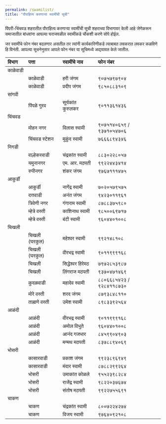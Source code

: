 ```yaml
---
permalink: /swamilist/
title: "पौराहित्य करणाऱ्या स्वामींची सूची"
---
```


पिंपरी-चिंचवड शहरातील पौराहित्य करणाऱ्या स्वामींची सूची शहराच्या विभागावर केली आहे जेणेकरून समाजातील बांधवांना आपल्या घराजवळील स्वामींकडे चौकशी करणे सोपे होईल. 

जर स्वामींचे फोन नंबर बदलणार असतील तर त्यांनी कार्यकारिणीकडे त्याबाबत लवकरात लवकर कळविणे हि विनंती. आपल्या सूचनेनुसार आपले फोन नंबर या सूचिमध्ये अद्ययावत केले जातील. 

| विभाग      | पत्ता               | स्वामींचे नाव           | फोन नंबर   | 
| :--------- | :---------------- | :------------------- | :--------- |
| काळेवाडी     |              |                      |  |
|           |     काळेवाडी                |   हरी जंगम    |९०७५७९७९०४            |
|           |     काळेवाडी                |  प्रदीप जंगम   | ९८५०८८३१०९           |
| सांगवी   |              |                      |  |
|              | पिंपळे गुरव | सूर्यकांत कुरुलकर  | ९०११३६१४३६| 
| चिंचवड       |                   |                     |             | 
|           |     मोहन नगर                |   विलास स्वामी    | ९०७५१४०६५९ / ९३७१०५४७०६            |
|           |     चिंचवड स्टेशन                |   मुकुंद स्वामी    | ७६६६८९४३४६            |
| निगडी       |              |                      |  |
|           |    वाल्हेकरवाडी                |  चंद्रकांत स्वामी  | ८८३०२२८०५७            |
|           |    यमुनानगर                |  एम. आर. मठपती  | ९९२२४४३४१४            |
|           |    रुपीनगर                |  शंकर जंगम  | ९७६७१११४७५            |
| आकुर्डी        |              |                      |  |
|           |    आकुर्डी                |  नागेंद्र स्वामी | ७०२०५७९५७५            |
|           |    दत्तवाडी                | अनंत जंगम  | ९४२३०११९६१            |
|           |    त्रिवेणी नगर                |  गंगाराम स्वामी   | ८७८८३७५९८०            |
|           |   म्हेत्रे वस्ती                 |  काशिनाथ स्वामी  | ९८५००६९७१७            |
|           |   म्हेत्रे वस्ती               |  बंटी स्वामी   | ९६०४४०१००८            |
| चिखली       |              |                      |  |
|           |    चिखली (घरकुल)                |  महेश्वर स्वामी  | ९९२१४८१०८            |
|           |    चिखली (घरकुल)                |   वीरभद्र स्वामी  | ९०११९९९१६८            |
|           |    चिखली               | सिद्धेश्वर हिरेमठ | ७९७२८५३९८७            |
|           |    चिखली               | लिंगराज मठपती | ९३७०४७१४६९            |
|           |   कुदळवाडी              |  महादेव स्वामी  |  ८८०६६८५४२३ / ९२८४११८७३०            |
|           |    मोरे वस्ती              | शरद जंगम   | ८७९३८४८११०           |
|           |   ताह्मणे वस्ती              | उमेश स्वामी   | ८९८३३९२५६४           |
| आळंदी      |              |                      |  |
|           |    आळंदी             |   वीरभद्र स्वामी  | ९०११९९९१६८            |
|           |   आळंदी              |   अमोल विभुते | ९६०४४०१००८            |
|           |   आळंदी              |   आनंद गजभार  | ८४५९९०४९०३            |
|           |   आळंदी              |   मन्मथ मठपती   | ८३७८८९४०६९            |
| भोसरी       |                   |                      |  |
|             | कासारवाडी             | प्रकाश जंगम           | ९९२३८९६९४९ |
|             | कासारवाडी             | मंदार स्वामी         | ८७८८२९९२६४ |
|             | भोसरी             | उमाकांत कोळले             | ९५५२३९८२८४ |
|             | भोसरी             | राजेंद्र स्वामी           | ९८२२०३७६७४ |
|             | भोसरी             |संतोष मठपती         | ९९२२७५५६९१ |
| चाकण       |                   |                      |  |
|             | चाकण             | चंद्रकांत स्वामी       | ८००७२२४२७४ |
|             | चाकण             | विजय स्वामी     | ९७६४०९२१०८ |
  

    
  


 
 
 
